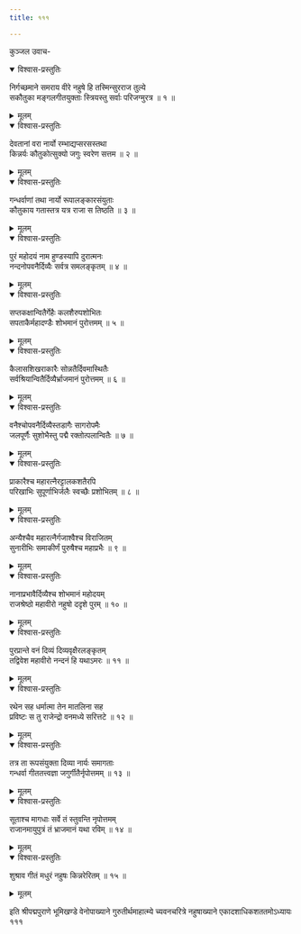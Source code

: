 ```yaml
---
title: १११

---
```

कुञ्जल उवाच-  

<details open><summary>विश्वास-प्रस्तुतिः</summary>

निर्गच्छमाने समराय वीरे नहुषे हि तस्मिन्सुरराज तुल्ये  
सकौतुका मङ्गलगीतयुक्ताः स्त्रियस्तु सर्वाः परिजग्मुरत्र ॥ १ ॥
</details>

<details><summary>मूलम्</summary>

निर्गच्छमाने समराय वीरे नहुषे हि तस्मिन्सुरराज तुल्ये  
सकौतुका मङ्गलगीतयुक्ताः स्त्रियस्तु सर्वाः परिजग्मुरत्र ॥ १ ॥
</details>



<details open><summary>विश्वास-प्रस्तुतिः</summary>

देवतानां वरा नार्यो रम्भाद्यप्सरसस्तथा  
किन्नर्यः कौतुकोत्सुक्यो जगुः स्वरेण सत्तम ॥ २ ॥
</details>

<details><summary>मूलम्</summary>

देवतानां वरा नार्यो रम्भाद्यप्सरसस्तथा  
किन्नर्यः कौतुकोत्सुक्यो जगुः स्वरेण सत्तम ॥ २ ॥
</details>



<details open><summary>विश्वास-प्रस्तुतिः</summary>

गन्धर्वाणां तथा नार्यो रूपालङ्कारसंयुताः  
कौतुकाय गतास्तत्र यत्र राजा स तिष्ठति ॥ ३ ॥
</details>

<details><summary>मूलम्</summary>

गन्धर्वाणां तथा नार्यो रूपालङ्कारसंयुताः  
कौतुकाय गतास्तत्र यत्र राजा स तिष्ठति ॥ ३ ॥
</details>



<details open><summary>विश्वास-प्रस्तुतिः</summary>

पुरं महोदयं नाम हुण्डस्यापि दुरात्मनः  
नन्दनोपवनैर्दिव्यैः सर्वत्र समलङ्कृतम् ॥ ४ ॥
</details>

<details><summary>मूलम्</summary>

पुरं महोदयं नाम हुण्डस्यापि दुरात्मनः  
नन्दनोपवनैर्दिव्यैः सर्वत्र समलङ्कृतम् ॥ ४ ॥
</details>



<details open><summary>विश्वास-प्रस्तुतिः</summary>

सप्तकक्षान्वितैर्गेहैः कलशैरुपशोभितः  
सपताकैर्महादण्डैः शोभमानं पुरोत्तमम् ॥ ५ ॥
</details>

<details><summary>मूलम्</summary>

सप्तकक्षान्वितैर्गेहैः कलशैरुपशोभितः  
सपताकैर्महादण्डैः शोभमानं पुरोत्तमम् ॥ ५ ॥
</details>



<details open><summary>विश्वास-प्रस्तुतिः</summary>

कैलासशिखराकारैः सोन्नतैर्दिवमास्थितैः  
सर्वश्रियान्वितैर्दिव्यैर्भ्राजमानं पुरोत्तमम् ॥ ६ ॥
</details>

<details><summary>मूलम्</summary>

कैलासशिखराकारैः सोन्नतैर्दिवमास्थितैः  
सर्वश्रियान्वितैर्दिव्यैर्भ्राजमानं पुरोत्तमम् ॥ ६ ॥
</details>



<details open><summary>विश्वास-प्रस्तुतिः</summary>

वनैश्चोपवनैर्दिव्यैस्तडागैः सागरोपमैः  
जलपूर्णैः सुशोभैस्तु पद्मै रक्तोत्पलान्वितैः ॥ ७ ॥
</details>

<details><summary>मूलम्</summary>

वनैश्चोपवनैर्दिव्यैस्तडागैः सागरोपमैः  
जलपूर्णैः सुशोभैस्तु पद्मै रक्तोत्पलान्वितैः ॥ ७ ॥
</details>



<details open><summary>विश्वास-प्रस्तुतिः</summary>

प्राकारैश्च महारत्नैरट्टालकशतैरपि  
परिखाभिः सुपूर्णाभिर्जलैः स्वच्छैः प्रशोभितम् ॥ ८ ॥
</details>

<details><summary>मूलम्</summary>

प्राकारैश्च महारत्नैरट्टालकशतैरपि  
परिखाभिः सुपूर्णाभिर्जलैः स्वच्छैः प्रशोभितम् ॥ ८ ॥
</details>



<details open><summary>विश्वास-प्रस्तुतिः</summary>

अन्यैश्चैव महारत्नैर्गजाश्वैश्च विराजितम्  
सुनारीभिः समाकीर्णं पुरुषैश्च महाप्रभैः ॥ ९ ॥
</details>

<details><summary>मूलम्</summary>

अन्यैश्चैव महारत्नैर्गजाश्वैश्च विराजितम्  
सुनारीभिः समाकीर्णं पुरुषैश्च महाप्रभैः ॥ ९ ॥
</details>



<details open><summary>विश्वास-प्रस्तुतिः</summary>

नानाप्रभावैर्दिव्यैश्च शोभमानं महोदयम्  
राजश्रेष्ठो महावीरो नहुषो ददृशे पुरम् ॥ १० ॥
</details>

<details><summary>मूलम्</summary>

नानाप्रभावैर्दिव्यैश्च शोभमानं महोदयम्  
राजश्रेष्ठो महावीरो नहुषो ददृशे पुरम् ॥ १० ॥
</details>



<details open><summary>विश्वास-प्रस्तुतिः</summary>

पुरप्रान्ते वनं दिव्यं दिव्यवृक्षैरलङ्कृतम्  
तद्विवेश महावीरो नन्दनं हि यथाऽमरः ॥ ११ ॥
</details>

<details><summary>मूलम्</summary>

पुरप्रान्ते वनं दिव्यं दिव्यवृक्षैरलङ्कृतम्  
तद्विवेश महावीरो नन्दनं हि यथाऽमरः ॥ ११ ॥
</details>



<details open><summary>विश्वास-प्रस्तुतिः</summary>

रथेन सह धर्मात्मा तेन मातलिना सह  
प्रविष्टः स तु राजेन्द्रो वनमध्ये सरित्तटे ॥ १२ ॥
</details>

<details><summary>मूलम्</summary>

रथेन सह धर्मात्मा तेन मातलिना सह  
प्रविष्टः स तु राजेन्द्रो वनमध्ये सरित्तटे ॥ १२ ॥
</details>



<details open><summary>विश्वास-प्रस्तुतिः</summary>

तत्र ता रूपसंयुक्ता दिव्या नार्यः समागताः  
गन्धर्वा गीततत्त्वज्ञा जगुर्गीतैर्नृपोत्तमम् ॥ १३ ॥
</details>

<details><summary>मूलम्</summary>

तत्र ता रूपसंयुक्ता दिव्या नार्यः समागताः  
गन्धर्वा गीततत्त्वज्ञा जगुर्गीतैर्नृपोत्तमम् ॥ १३ ॥
</details>



<details open><summary>विश्वास-प्रस्तुतिः</summary>

सूताश्च मागधाः सर्वे तं स्तुवन्ति नृपोत्तमम्  
राजानमायुपुत्रं तं भ्राजमानं यथा रविम् ॥ १४ ॥
</details>

<details><summary>मूलम्</summary>

सूताश्च मागधाः सर्वे तं स्तुवन्ति नृपोत्तमम्  
राजानमायुपुत्रं तं भ्राजमानं यथा रविम् ॥ १४ ॥
</details>



<details open><summary>विश्वास-प्रस्तुतिः</summary>

शुश्राव गीतं मधुरं नहुषः किन्नरेरितम् ॥ १५ ॥
</details>

<details><summary>मूलम्</summary>

शुश्राव गीतं मधुरं नहुषः किन्नरेरितम् ॥ १५ ॥
</details>


इति श्रीपद्मपुराणे भूमिखण्डे वेनोपाख्याने गुरुतीर्थमाहात्म्ये च्यवनचरित्रे नहुषाख्याने एकादशाधिकशततमोऽध्यायः १११